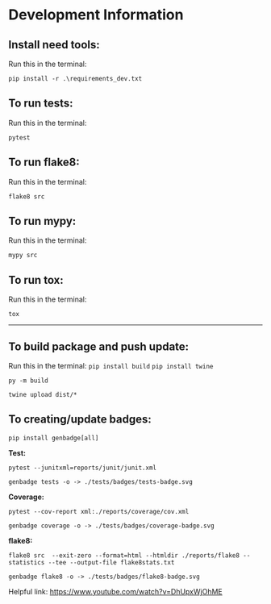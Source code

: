 # Development Information

## Install need tools:
Run this in the terminal:

`pip install -r .\requirements_dev.txt`


## To run tests:
Run this in the terminal:

`pytest`


## To run flake8:
Run this in the terminal:

`flake8 src`


## To run mypy:
Run this in the terminal:

`mypy src`

## To run tox:
Run this in the terminal:

`tox`

---
## To build package and push update:
Run this in the terminal:
`pip install build`
`pip install twine`

`py -m build`

`twine upload dist/*`

## To creating/update badges:

`pip install genbadge[all]`

**Test:**

`pytest --junitxml=reports/junit/junit.xml`

`genbadge tests -o -> ./tests/badges/tests-badge.svg`

**Coverage:**

`pytest --cov-report xml:./reports/coverage/cov.xml`

`genbadge coverage -o -> ./tests/badges/coverage-badge.svg`

**flake8:**

`flake8 src  --exit-zero --format=html --htmldir ./reports/flake8 --statistics --tee --output-file flake8stats.txt`

`genbadge flake8 -o -> ./tests/badges/flake8-badge.svg`


Helpful link:
https://www.youtube.com/watch?v=DhUpxWjOhME